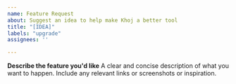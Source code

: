 ```yaml
---
name: Feature Request
about: Suggest an idea to help make Khoj a better tool
title: "[IDEA]"
labels: "upgrade"
assignees: ''

---
```


**Describe the feature you'd like**
A clear and concise description of what you want to happen. Include any relevant links or screenshots or inspiration.
